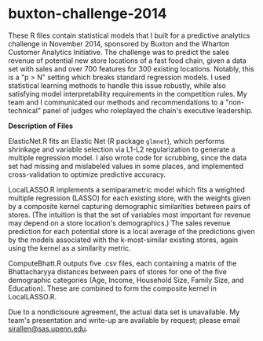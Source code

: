 # buxton-challenge-2014

These R files contain statistical models that I built for a predictive analytics challenge in November 2014, sponsored by Buxton and the Wharton Customer Analytics Initiative. The challenge was to predict the sales revenue of potential new store locations of a fast food chain, given a data set with sales and over 700 features for 300 existing locations. Notably, this is a "p > N" setting which breaks standard regression models. I used statistical learning methods to handle this issue robustly, while also satisfying model interpretability requirements in the competition rules. My team and I communicated our methods and recommendations to a "non-technical" panel of judges who roleplayed the chain's executive leadership.

**Description of Files**

ElasticNet.R fits an Elastic Net (R package `glmnet`), which performs shrinkage and variable selection via L1-L2 regularization to generate a multiple regression model. I also wrote code for scrubbing, since the data set had missing and mislabeled values in some places, and implemented cross-validation to optimize predictive accuracy.

LocalLASSO.R implements a semiparametric model which fits a weighted multiple regression (LASSO) for each existing store, with the weights given by a composite kernel capturing demographic similarities between pairs of stores. (The intuition is that the set of variables most important for revenue may depend on a store location's demographics.) The sales revenue prediction for each potential store is a local average of the predictions given by the models associated with the k-most-similar existing stores, again using the kernel as a similarity metric.

ComputeBhatt.R outputs five .csv files, each containing a matrix of the Bhattacharyya distances between pairs of stores for one of the five demographic categories (Age, Income, Household Size, Family Size, and Education). These are combined to form the composite kernel in LocalLASSO.R.

Due to a nondiclsoure agreement, the actual data set is unavailable. My team's presentation and write-up are available by request; please email sirallen@sas.upenn.edu.
